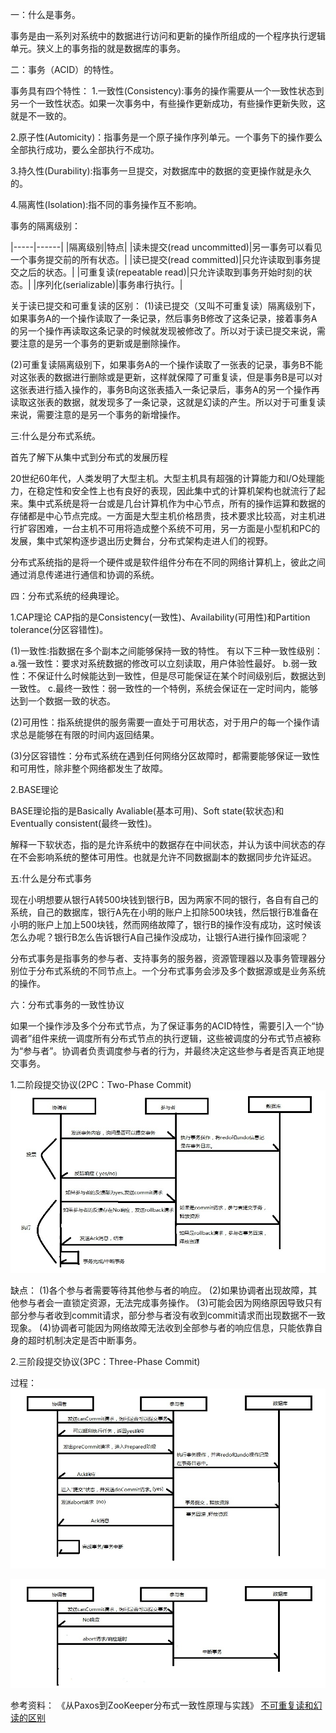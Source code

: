 一：什么是事务。

事务是由一系列对系统中的数据进行访问和更新的操作所组成的一个程序执行逻辑单元。狭义上的事务指的就是数据库的事务。

二：事务（ACID）的特性。

事务具有四个特性：
1.一致性(Consistency):事务的操作需要从一个一致性状态到另一个一致性状态。如果一次事务中，有些操作更新成功，有些操作更新失败，这就是不一致的。

2.原子性(Automicity)：指事务是一个原子操作序列单元。一个事务下的操作要么全部执行成功，要么全部执行不成功。

3.持久性(Durability):指事务一旦提交，对数据库中的数据的变更操作就是永久的。

4.隔离性(Isolation):指不同的事务操作互不影响。

事务的隔离级别：

|-----|------|
|隔离级别|特点|
|读未提交(read uncommitted)|另一事务可以看见一个事务提交前的所有状态。|
|读已提交(read committed)|只允许读取到事务提交之后的状态。|
|可重复读(repeatable read)|只允许读取到事务开始时刻的状态。|
|序列化(serializable)|事务串行执行。|

关于读已提交和可重复读的区别：
(1)读已提交（又叫不可重复读）隔离级别下，如果事务A的一个操作读取了一条记录，然后事务B修改了这条记录，接着事务A的另一个操作再读取这条记录的时候就发现被修改了。所以对于读已提交来说，需要注意的是另一个事务的更新或是删除操作。

(2)可重复读隔离级别下，如果事务A的一个操作读取了一张表的记录，事务B不能对这张表的数据进行删除或是更新，这样就保障了可重复读，但是事务B是可以对这张表进行插入操作的，事务B向这张表插入一条记录后，事务A的另一个操作再读取这张表的数据，就发现多了一条记录，这就是幻读的产生。所以对于可重复读来说，需要注意的是另一个事务的新增操作。

三:什么是分布式系统。

首先了解下从集中式到分布式的发展历程

20世纪60年代，人类发明了大型主机。大型主机具有超强的计算能力和I/O处理能力，在稳定性和安全性上也有良好的表现，因此集中式的计算机架构也就流行了起来。集中式系统是将一台或是几台计算机作为中心节点，所有的操作运算和数据的存储都是中心节点完成。一方面是大型主机价格昂贵，技术要求比较高，对主机进行扩容困难，一台主机不可用将造成整个系统不可用，另一方面是小型机和PC的发展，集中式架构逐步退出历史舞台，分布式架构走进人们的视野。

分布式系统指的是将一个硬件或是软件组件分布在不同的网络计算机上，彼此之间通过消息传递进行通信和协调的系统。

四：分布式系统的经典理论。

1.CAP理论
CAP指的是Consistency(一致性)、Availability(可用性)和Partition tolerance(分区容错性)。

(1)一致性:指数据在多个副本之间能够保持一致的特性。
有以下三种一致性级别：
a.强一致性：要求对系统数据的修改可以立刻读取，用户体验性最好。
b.弱一致性：不保证什么时候能达到一致性，但是尽可能保证在某个时间级别后，数据达到一致性。
c.最终一致性：弱一致性的一个特例，系统会保证在一定时间内，能够达到一个数据一致的状态。

(2)可用性：指系统提供的服务需要一直处于可用状态，对于用户的每一个操作请求总是能够在有限的时间内返回结果。

(3)分区容错性：分布式系统在遇到任何网络分区故障时，都需要能够保证一致性和可用性，除非整个网络都发生了故障。

2.BASE理论

BASE理论指的是Basically Avaliable(基本可用)、Soft state(软状态)和Eventually consistent(最终一致性)。

解释一下软状态，指的是允许系统中的数据存在中间状态，并认为该中间状态的存在不会影响系统的整体可用性。也就是允许不同数据副本的数据同步允许延迟。

五:什么是分布式事务

现在小明想要从银行A转500块钱到银行B，因为两家不同的银行，各自有自己的系统，自己的数据库，银行A先在小明的账户上扣除500块钱，然后银行B准备在小明的账户上加上500块钱，然而网络故障了，银行B的操作没有成功，这时候该怎么办呢？银行B怎么告诉银行A自己操作没成功，让银行A进行操作回滚呢？

分布式事务是指事务的参与者、支持事务的服务器，资源管理器以及事务管理器分别位于分布式系统的不同节点上。一个分布式事务会涉及多个数据源或是业务系统的操作。

六：分布式事务的一致性协议

如果一个操作涉及多个分布式节点，为了保证事务的ACID特性，需要引入一个“协调者”组件来统一调度所有分布式节点的执行逻辑，这些被调度的分布式节点被称为“参与者”。协调者负责调度参与者的行为，并最终决定这些参与者是否真正地提交事务。

1.二阶段提交协议(2PC：Two-Phase Commit)
![二阶段提交](../img/zookeeper/二阶段提交.jpg)

缺点：
(1)各个参与者需要等待其他参与者的响应。
(2)如果协调者出现故障，其他参与者会一直锁定资源，无法完成事务操作。
(3)可能会因为网络原因导致只有部分参与者收到commit请求，部分参与者没有收到commit请求而出现数据不一致现象。
(4)协调者可能因为网络故障无法收到全部参与者的响应信息，只能依靠自身的超时机制决定是否中断事务。

2.三阶段提交协议(3PC：Three-Phase Commit)

过程：
![三阶段提交](../img/zookeeper/三阶段提交(canCommit为yes).jpg)

![三阶段提交](../img/zookeeper/三阶段提交(canCommit为no).jpg)

参考资料：
《从Paxos到ZooKeeper分布式一致性原理与实践》
[不可重复读和幻读的区别](https://www.cnblogs.com/itcomputer/articles/5133254.html)  
